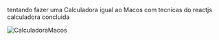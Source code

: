 tentando fazer uma Calculadora igual ao Macos com
 tecnicas do reactjs calculadora concluida


![CalculadoraMacos](https://user-images.githubusercontent.com/42320368/90464811-82cf2400-e0e4-11ea-9607-07a55d7418f5.PNG)
